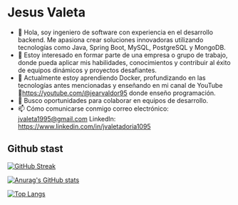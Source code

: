 # Jesus Valeta

- 👋 Hola, soy ingeniero de software con experiencia en el desarrollo backend. Me apasiona crear soluciones innovadoras utilizando tecnologías como Java, Spring Boot, MySQL, PostgreSQL y MongoDB.
- 👀 Estoy interesado en formar parte de una empresa o grupo de trabajo, donde pueda aplicar mis habilidades, conocimientos y contribuir al éxito de equipos dinámicos y proyectos desafiantes.   
- 🌱 Actualmente estoy aprendiendo Docker, profundizando en las tecnologías antes mencionadas y enseñando en mi canal de YouTube 🔗https://youtube.com/@jearvaldor95 donde enseño programación.
- 💞️ Busco oportunidades para colaborar en equipos de desarrollo.
- 📫 Cómo comunicarse conmigo correo electrónico: jvaleta1995@gmail.com Linkedln: https://www.linkedin.com/in/jvaletadoria1095

## Github stast

[![GitHub Streak](https://github-readme-streak-stats.herokuapp.com?user=jearvaldor95&theme=dark)](https://git.io/streak-stats)

[![Anurag's GitHub stats](https://github-readme-stats.vercel.app/api?username=jearvaldor95)](https://github.com/jearvaldor95/github-readme-stats)

[![Top Langs](https://github-readme-stats.vercel.app/api/top-langs/?username=jearvaldor95&layout=donut)](https://github.com/jearvaldor95/github-readme-stats)
